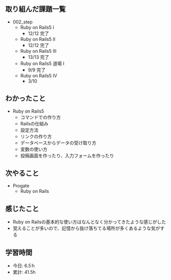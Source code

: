 ## 取り組んだ課題一覧
- 002_step
  - Ruby on Rails5 Ⅰ
    - 12/12 完了
  - Ruby on Rails5 Ⅱ
    - 12/12 完了
  - Ruby on Rails5 Ⅲ
    - 13/13 完了
  - Ruby on Rails5 道場 Ⅰ
    - 9/9 完了   
  - Ruby on Rails5 Ⅳ
    - 3/10
  
## わかったこと
- Ruby on Rails5
  - コマンドでの作り方
  - Railsの仕組み
  - 設定方法
  - リンクの作り方
  - データベースからデータの受け取り方
  - 変数の使い方
  - 投稿画面を作ったり、入力フォームを作ったり
## 次やること
- Progate
  - Ruby on Rails
## 感じたこと
- Ruby on Railsの基本的な使い方はなんとなく分かってきたような感じがした
- 覚えることが多いので、記憶から抜け落ちてる場所が多くあるような気がする
## 学習時間
- 今日: 6.5ｈ
- 累計: 41.5h
